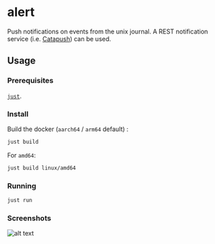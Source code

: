 # alert

Push notifications on events from the unix journal.
A REST notification service (i.e. [Catapush](https://www.catapush.com/)) can be used.


## Usage

### Prerequisites

[`just`](https://github.com/casey/just).

### Install

Build the docker (`aarch64` / `arm64` default) :
```bash
just build
```

For `amd64`:
```bash
just build linux/amd64
```

### Running

```bash
just run
```

### Screenshots
![alt text](screenshots/demo.png)
